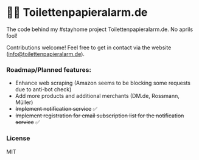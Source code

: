 # 🧻🔥 Toilettenpapieralarm.de
The code behind my #stayhome project Toilettenpapieralarm.de. No aprils fool!

Contributions welcome! Feel free to get in contact via the website (info@toilettenpapieralarm.de).

### Roadmap/Planned features:
* Enhance web scraping (Amazon seems to be blocking some requests due to anti-bot check)
* Add more products and additional merchants (DM.de, Rossmann, Müller)
* ~~Implement notification service~~ :white_check_mark:
* ~~Implement registration for email subscription list for the notification service~~ :white_check_mark:

### License
MIT

